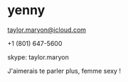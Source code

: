 # yenny

taylor.maryon@icloud.com

+1 (801) 647-5600

skype: taylor.maryon

J'aimerais te parler plus, femme sexy !
